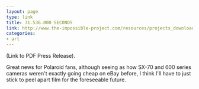 ```yaml
---
layout: page
type: link
title: 31.536.000 SECONDS
link: http://www.the-impossible-project.com/resources/projects_downloads/text/Press%20Kit%2022%20March.pdf
categories: 
- art
---
```

(Link to PDF Press Release).

Great news for Polaroid fans, although seeing as how SX-70 and 600 series cameras weren't exactly going cheap on eBay before, I think I'll have to just stick to peel apart film for the foreseeable future.
